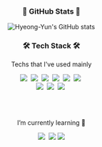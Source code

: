 
<div align="center">
 
<h3 align="center"> 🌿 GitHub Stats 🌿 </h3>
  
![Hyeong-Yun's GitHub stats](https://github-readme-stats.vercel.app/api?username=Hyeong-Yun&show_icons=true&theme=vue)
</div>

<h3 align="center">🛠 Tech Stack 🛠</h3>

<p align="center"> Techs that I've used mainly </p>

<p align="center">
<img src="https://img.shields.io/badge/HTML5-E34F26?style=for-the-square&logo=Html5&logoColor=white">&nbsp 
<img src="https://img.shields.io/badge/Css-1572B6?style=for-the-square&logo=Css3&logoColor=white">&nbsp  
<img src="https://img.shields.io/badge/JavaScript-F7DF1E?style=for-the-square&logo=JavaScript&logoColor=white">&nbsp 
 <img src = "https://img.shields.io/badge/React-blue?style=for-the-square&logo=React&logoColor=white">&nbsp
   <img src = "https://img.shields.io/badge/-Styled--components-yellowgreen?style=for-the-square&logo=styled-components&logoColor=white">&nbsp
  <img src = "https://img.shields.io/badge/Typescript-blue?style=for-the-square&logo=Typescript&logoColor=white">&nbsp
  <br/>
   <img src = "https://img.shields.io/badge/-Node.js-green?style=for-the-square&logo=Node.js&logoColor=white">&nbsp
 <img src = "https://img.shields.io/badge/-Express-orange?style=for-the-square&logo=Express&logoColor=white">&nbsp
 <img src = "https://img.shields.io/badge/-MySQL-lightgrey?style=for-the-square&logo=MySQL&logoColor=white">&nbsp
</p>
<br><br>

<p align="center"> I’m currently learning 🌱</p>
<p align="center">
 <img src="https://img.shields.io/badge/Python-3766AB?style=for-the-square&logo=Python&logoColor=white"/></a>&nbsp 
 <img src="https://img.shields.io/badge/-Django-brightgreen?style=for-the-square&logo=Django&logoColor=white"/></a> 
 <img src="https://img.shields.io/badge/-Nest.js-pink?style=for-the-square&logo=Nest.js&logoColor=white"/></a> 

</p>
<br><br>
<!--
**hye0e/hye0e** is a ✨ _special_ ✨ repository because its `README.md` (this file) appears on your GitHub profile.

Here are some ideas to get you started:

Commit changes
- 🌱 I’m currently learning Python
- 📫 How to reach me: nanda5050@naver.com
-->
